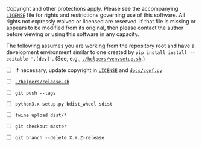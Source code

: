 <!--- -*- encoding: utf-8 -*-
  !!!!!!!!!!!!!!!!!!!!!!!!!!!!!!!!!!!!!!!!!!!!!!!!!!!!!!!!!!!!!!!!!!!!!!
  !!!!!!!!!!!!!!!! IMPORTANT: READ THIS BEFORE EDITING! !!!!!!!!!!!!!!!!
  !!!!!!!!!!!!!!!!!!!!!!!!!!!!!!!!!!!!!!!!!!!!!!!!!!!!!!!!!!!!!!!!!!!!!!
  Please keep each sentence on its own unwrapped line.
  It looks like crap in a text editor, but it has no effect on rendering, and it allows much more useful diffs.
  Thank you! -->

Copyright and other protections apply.
Please see the accompanying [`LICENSE`](../LICENSE) file for rights and restrictions governing use of this software.
All rights not expressly waived or licensed are reserved.
If that file is missing or appears to be modified from its original, then please contact the author before viewing or using this software in any capacity.

The following assumes you are working from the repository root and have a development environment similar to one created by `pip install install --editable '.[dev]'`. (See, e.g., [`./helpers/venvsetup.sh`](venvsetup.sh).)

- [ ] If necessary, update copyright in [`LICENSE`](../LICENSE) and [`docs/conf.py`](../docs/conf.py)

- [ ] [`./helpers/release.sh`](release.sh)

- [ ] `git push --tags`

- [ ] `python3.x setup.py bdist_wheel sdist`

- [ ] `twine upload dist/*`

- [ ] `git checkout master`

- [ ] `git branch --delete X.Y.Z-release`
